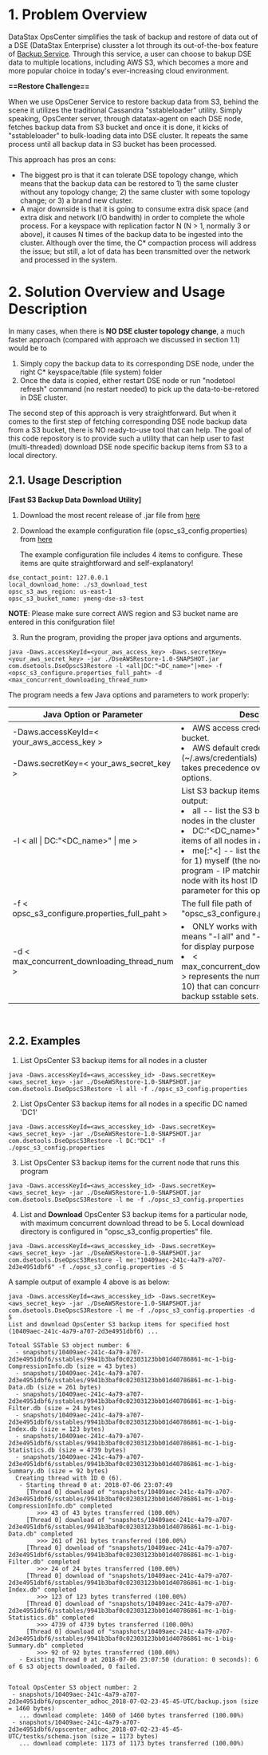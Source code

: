 # 1. Problem Overview

DataStax OpsCenter simplifies the task of backup and restore of data out of a DSE (DataStax Enterprise) clusster a lot through its out-of-the-box feature of [Backup Service](https://docs.datastax.com/en/opscenter/6.5/opsc/online_help/services/opscBackupService.html). Through this service, a user can choose to bakup DSE data to multiple locations, including AWS S3, which becomes a more and more popular choice in today's ever-increasing cloud environment.

**==Restore Challenge==**

When we use OpsCener Service to restore backup data from S3, behind the scene it utilizes the traditional Cassandra "sstableloader" utility. Simply speaking, OpsCenter server, through datatax-agent on each DSE node, fetches backup data from 
S3 bucket and once it is done, it kicks of "sstableloader" to bulk-loading data into DSE cluster. It repeats the same process until all backup data in S3 bucket has been processed.

This approach has pros an cons: 
- The biggest pro is that it can tolerate DSE topology change, which means that the backup data can be restored to 1) the same cluster without any topology change; 2) the same cluster with some topology change; or 3) a brand new cluster.
- A major downside is that it is going to consume extra disk space (and extra disk and network I/O bandwith) in order to complete the whole process. For a keyspace with replication factor N (N > 1, normally 3 or above), it causes N times of the backup data to be ingested into the cluster. Although over the time, the C* compaction process will address the issue; but still, a lot of data has been transmitted over the network and processed in the system.


# 2. Solution Overview and Usage Description

In many cases, when there is **NO DSE cluster topology change**, a much faster approach (compared with approach we discussed in section 1.1) would be to
1) Simply copy the backup data to its corresponding DSE node, under the right C* keyspace/table (file system) folder
2) Once the data is copied, either restart DSE node or run "nodetool refresh" command (no restart needed) to pick up the data-to-be-retored in DSE cluster.

The second step of this approach is very straightforward. But when it comes to the first step of fetching corresponding DSE node backup data from a S3 bucket, there is NO ready-to-use tool that can help. The goal of this code repository is to provide such a utility that can help user to fast (multi-threaded) download DSE node specific backup items from S3 to a local directory. 

## 2.1. Usage Description

**[Fast S3 Backup Data Download Utility]**

1. Download the most recent release of .jar file from [here](https://github.com/yabinmeng/opscs3restore/releases/download/1.0/DseAWSRestore-1.0-SNAPSHOT.jar)

2. Download the example configuration file (opsc_s3_config.properties) from [here](https://github.com/yabinmeng/opscs3restore/blob/master/src/main/resources/opsc_s3_config.properties)

   The example configuration file includes 4 items to configure. These items are quite straightforward and self-explanatory!
```
dse_contact_point: 127.0.0.1
local_download_home: ./s3_download_test
opsc_s3_aws_region: us-east-1
opsc_s3_bucket_name: ymeng-dse-s3-test
```
**NOTE**: Please make sure correct AWS region and S3 bucket name are entered in this conifguration file!

3. Run the program, providing the proper java options and arguments.
```
java -Daws.accessKeyId=<your_aws_access_key> -Daws.secretKey=<your_aws_secret_key> -jar ./DseAWSRestore-1.0-SNAPSHOT.jar com.dsetools.DseOpscS3Restore -l <all|DC:"<DC_name>"|>me> -f <opsc_s3_configure.properties_full_paht> -d <max_concurrent_downloading_thread_num>
```

The program needs a few Java options and parameters to work properly:

<table>
    <thead>
        <tr>
            <th width=45%>Java Option or Parameter</th>
            <th>Description</th>
        </tr>
    </thead>
    <tbody>
        <tr>
            <td> -Daws.accessKeyId=&lt; your_aws_access_key &gt; </td>
            <td rowspan=2> 
                <li> AWS access credentials to access S3 bucket. </li>
                <li> AWS default credential file (~/.aws/credentials) is also supported and takes precedence over the credential JVM options. </li>
            </td>
        </tr>
        <tr>
            <td> -Daws.secretKey=&lt; your_aws_secret_key &gt; </td>
        </tr>
        <tr> 
            <td> -l &lt; all | DC:"&lt;DC_name&gt;" | me &gt; </td>
            <td> List S3 backup items on the commandline output: <br/>
                <li> all -- list the S3 backup items for all nodes in the cluster </li>
                <li> DC:"&lt;DC_name&gt;" -- list the S3 backup items of all nodes in a specified DC </li>
                <li> me[:"&lt;<dsenode_host_id_string>] -- list the S3 bckup item just for 1) myself (the node that runs this program - IP matching); or 2) for any DSE node with its host ID provided as second parameter for this option. </li>
        </tr>
        <tr>
            <td> -f &lt; opsc_s3_configure.properties_full_paht &gt; </td>
            <td> The full file path of "opsc_s3_configure.properties" file. </td>
        </tr>
        <tr>
            <td> -d &lt; max_concurrent_downloading_thread_num &gt; </td>
            <td> 
                <li> ONLY works with "-l me" option; which means "-l all" and "-l DC" options are just for display purpose </li>
                <li> &lt; max_concurrent_downloading_thread_num &gt; represents the number of threads (Max 10) that can concurrently download S3 backup sstable sets. </li>
        </tr>
    </tbody>
</table>
</br>

## 2.2. Examples

1. List OpsCenter S3 backup items for all nodes in a cluster 
```
java -Daws.accessKeyId=<aws_accesskey_id> -Daws.secretKey=<aws_secret_key> -jar ./DseAWSRestore-1.0-SNAPSHOT.jar com.dsetools.DseOpscS3Restore -l all -f ./opsc_s3_config.properties
```

2. List OpsCenter S3 backup items for all nodes in a specific DC named 'DC1'
```
java -Daws.accessKeyId=<aws_accesskey_id> -Daws.secretKey=<aws_secret_key> -jar ./DseAWSRestore-1.0-SNAPSHOT.jar com.dsetools.DseOpscS3Restore -l DC:"DC1" -f ./opsc_s3_config.properties
```

3. List OpsCenter S3 backup items for the current node that runs this program
```
java -Daws.accessKeyId=<aws_accesskey_id> -Daws.secretKey=<aws_secret_key> -jar ./DseAWSRestore-1.0-SNAPSHOT.jar com.dsetools.DseOpscS3Restore -l me -f ./opsc_s3_config.properties
```

4. List and **Download** OpsCenter S3 backup items for a particular node, with maximum concurrent download thread to be 5. Local download directory is configured in "opsc_s3_config.properties" file.
```
java -Daws.accessKeyId=<aws_accesskey_id> -Daws.secretKey=<aws_secret_key> -jar ./DseAWSRestore-1.0-SNAPSHOT.jar com.dsetools.DseOpscS3Restore -l me:"10409aec-241c-4a79-a707-2d3e4951dbf6" -f ./opsc_s3_config.properties -d 5
```

A sample output of example 4 above is as below:
```
java -Daws.accessKeyId=<aws_accesskey_id> -Daws.secretKey=<aws_secret_key> -jar ./DseAWSRestore-1.0-SNAPSHOT.jar com.dsetools.DseOpscS3Restore -l me -f ./opsc_s3_config.properties -d 5
List and download OpsCenter S3 backup items for specified host (10409aec-241c-4a79-a707-2d3e4951dbf6) ...

Totoal SSTable S3 object number: 6
  - snapshots/10409aec-241c-4a79-a707-2d3e4951dbf6/sstables/9941b3baf0c02303123bb01d40786861-mc-1-big-CompressionInfo.db (size = 43 bytes)
  - snapshots/10409aec-241c-4a79-a707-2d3e4951dbf6/sstables/9941b3baf0c02303123bb01d40786861-mc-1-big-Data.db (size = 261 bytes)
  - snapshots/10409aec-241c-4a79-a707-2d3e4951dbf6/sstables/9941b3baf0c02303123bb01d40786861-mc-1-big-Filter.db (size = 24 bytes)
  - snapshots/10409aec-241c-4a79-a707-2d3e4951dbf6/sstables/9941b3baf0c02303123bb01d40786861-mc-1-big-Index.db (size = 123 bytes)
  - snapshots/10409aec-241c-4a79-a707-2d3e4951dbf6/sstables/9941b3baf0c02303123bb01d40786861-mc-1-big-Statistics.db (size = 4739 bytes)
  - snapshots/10409aec-241c-4a79-a707-2d3e4951dbf6/sstables/9941b3baf0c02303123bb01d40786861-mc-1-big-Summary.db (size = 92 bytes)
  Creating thread with ID 0 (6).
   - Starting thread 0 at: 2018-07-06 23:07:49
     [Thread 0] download of "snapshots/10409aec-241c-4a79-a707-2d3e4951dbf6/sstables/9941b3baf0c02303123bb01d40786861-mc-1-big-CompressionInfo.db" completed
        >>> 43 of 43 bytes transferred (100.00%)
     [Thread 0] download of "snapshots/10409aec-241c-4a79-a707-2d3e4951dbf6/sstables/9941b3baf0c02303123bb01d40786861-mc-1-big-Data.db" completed
        >>> 261 of 261 bytes transferred (100.00%)
     [Thread 0] download of "snapshots/10409aec-241c-4a79-a707-2d3e4951dbf6/sstables/9941b3baf0c02303123bb01d40786861-mc-1-big-Filter.db" completed
        >>> 24 of 24 bytes transferred (100.00%)
     [Thread 0] download of "snapshots/10409aec-241c-4a79-a707-2d3e4951dbf6/sstables/9941b3baf0c02303123bb01d40786861-mc-1-big-Index.db" completed
        >>> 123 of 123 bytes transferred (100.00%)
     [Thread 0] download of "snapshots/10409aec-241c-4a79-a707-2d3e4951dbf6/sstables/9941b3baf0c02303123bb01d40786861-mc-1-big-Statistics.db" completed
        >>> 4739 of 4739 bytes transferred (100.00%)
     [Thread 0] download of "snapshots/10409aec-241c-4a79-a707-2d3e4951dbf6/sstables/9941b3baf0c02303123bb01d40786861-mc-1-big-Summary.db" completed
        >>> 92 of 92 bytes transferred (100.00%)
   - Existing Thread 0 at 2018-07-06 23:07:50 (duration: 0 seconds): 6 of 6 s3 objects downloaded, 0 failed.


Totoal OpsCenter S3 object number: 2
 - snapshots/10409aec-241c-4a79-a707-2d3e4951dbf6/opscenter_adhoc_2018-07-02-23-45-45-UTC/backup.json (size = 1460 bytes)
   ... download complete: 1460 of 1460 bytes transferred (100.00%)
 - snapshots/10409aec-241c-4a79-a707-2d3e4951dbf6/opscenter_adhoc_2018-07-02-23-45-45-UTC/testks/schema.json (size = 1173 bytes)
   ... download complete: 1173 of 1173 bytes transferred (100.00%)
```   
